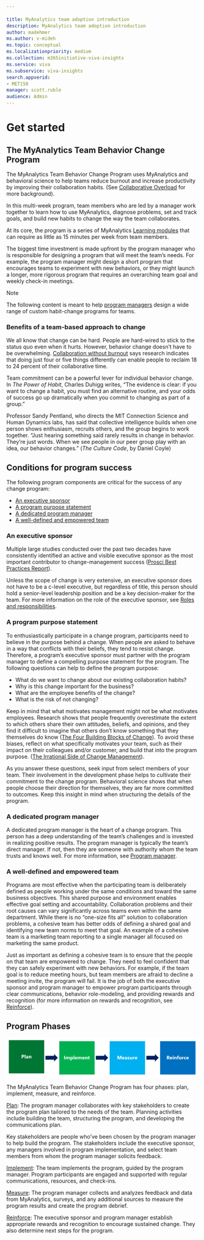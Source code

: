 ```yaml
---

title: MyAnalytics team adoption introduction
description: MyAnalytics team adoption introduction
author: madehmer
ms.author: v-mideh
ms.topic: conceptual
ms.localizationpriority: medium 
ms.collection: m365initiative-viva-insights 
ms.service: viva 
ms.subservice: viva-insights 
search.appverid: 
- MET150 
manager: scott.ruble
audience: Admin
---
```


# Get started

## The MyAnalytics Team Behavior Change Program

The MyAnalytics Team Behavior Change Program uses MyAnalytics and behavioral science to help teams reduce burnout and increase productivity by improving their collaboration habits. (See [Collaborative Overload](https://hbr.org/2016/01/collaborative-overload) for more background).

In this multi-week program, team members who are led by a manager work together to learn how to use MyAnalytics, diagnose problems, set and track goals, and build new habits to change the way the team collaborates.

At its core, the program is a series of MyAnalytics [Learning modules](Adopt-learning-modules.md) that can require as little as 15 minutes per week from team members. 

The biggest time investment is made upfront by the program manager who is responsible for designing a program that will meet the team’s needs. For example, the program manager might design a short program that encourages teams to experiment with new behaviors, or they might launch a longer, more rigorous program that requires an overarching team goal and weekly check-in meetings. 

> [!Note] 
> The following content is meant to help [program managers](Team-adopt-plan.md#program-manager) design a wide range of custom habit-change programs for teams. 

### Benefits of a team-based approach to change

We all know that change can be hard. People are hard-wired to stick to the status quo even when it hurts. However, behavior change doesn’t have to be overwhelming. [Collaboration without burnout](https://insights.office.com/collaboration/collaboration-without-burning-out/) says research indicates that doing just four or five things differently can enable people to reclaim 18 to 24 percent of their collaborative time.

Team commitment can be a powerful lever for individual behavior change. 
In _The Power of Habit_, Charles Duhigg writes, “The evidence is clear: if you want to change a habit, you must find an alternative routine, and your odds of success go up dramatically when you commit to changing as part of a group.”

Professor Sandy Pentland, who directs the MIT Connection Science and Human Dynamics labs, has said that collective intelligence builds when one person shows enthusiasm, recruits others, and the group begins to work together. “Just hearing something said rarely results in change in behavior. They’re just words. When we see people in our peer group play with an idea, our behavior changes.” (_The Culture Code_, by Daniel Coyle<!-- Pg __-->)

## Conditions for program success

The following program components are critical for the success of any change program:

 * [An executive sponsor](Team-adopt-intro.md#an-executive-sponsor)
 * [A program purpose statement](Team-adopt-intro.md#a-program-purpose-statement)
 * [A dedicated program manager](Team-adopt-intro.md#a-dedicated-program-manager)
 * [A well-defined and empowered team](Team-adopt-intro.md#a-well-defined-and-empowered-team)

### An executive sponsor

Multiple large studies conducted over the past two decades have consistently identified an active and visible executive sponsor as the most important contributor to change-management success ([Prosci Best Practices Report](https://www.prosci.com/bookstore/best-practices-in-change-management-2016-edition.html)). 

Unless the scope of change is very extensive, an executive sponsor does not have to be a c-level executive, but regardless of title, this person should hold a senior-level leadership position and be a key decision-maker for the team. For more information on the role of the executive sponsor, see [Roles and responsibilities](Team-adopt-plan.md#roles-and-responsibilities).

### A program purpose statement

To enthusiastically participate in a change program, participants need to believe in the purpose behind a change. When people are asked to behave in a way that conflicts with their beliefs, they tend to resist change. Therefore, a program’s executive sponsor must partner with the program manager to define a compelling purpose statement for the program. The following questions can help to define the program purpose:

 * What do we want to change about our existing collaboration habits?
 * Why is this change important for the business?
 * What are the employee benefits of the change?
 * What is the risk of not changing?

Keep in mind that what motivates management might not be what motivates employees. Research shows that people frequently overestimate the extent to which others share their own attitudes, beliefs, and opinions, and they find it difficult to imagine that others don’t know something that they themselves do know ([The Four Building Blocks of Change](https://www.mckinsey.com/business-functions/organization/our-insights/the-four-building-blocks--of-change)). To avoid these biases, reflect on what specifically motivates your team, such as their impact on their colleagues and/or customer, and build that into the program purpose. ([The Irrational Side of Change Management](https://www.mckinsey.com/business-functions/organization/our-insights/the-irrational-side-of-change-management)).

As you answer these questions, seek input from select members of your team. Their involvement in the development phase helps to cultivate their commitment to the change program. Behavioral science shows that when people choose their direction for themselves, they are far more committed to outcomes. Keep this insight in mind when structuring the details of the program.

### A dedicated program manager

A dedicated program manager is the heart of a change program. This person has a deep understanding of the team’s challenges and is invested in realizing positive results. The program manager is typically the team’s direct manager. If not, then they are someone with authority whom the team trusts and knows well. For more information, see [Program manager](Team-adopt-plan.md#program-manager).

### A well-defined and empowered team

Programs are most effective when the participating team is deliberately defined as people working under the same conditions and toward the same business objectives. This shared purpose and environment enables effective goal setting and accountability. Collaboration problems and their root causes can vary significantly across teams even within the same department. While there is no “one-size fits all” solution to collaboration problems, a cohesive team has better odds of defining a shared goal and identifying new team norms to meet that goal. An example of a cohesive team is a marketing team reporting to a single manager all focused on marketing the same product.

Just as important as defining a cohesive team is to ensure that the people on that team are empowered to change. They need to feel confident that they can safely experiment with new behaviors. For example, if the team goal is to reduce meeting hours, but team members are afraid to decline a meeting invite, the program will fail. It is the job of both the executive sponsor and program manager to empower program participants through clear communications, behavior role-modeling, and providing rewards and recognition (for more information on rewards and recognition, see [Reinforce](Team-adopt-reinforce.md)).

## Program Phases

<img src="../../../Images/MyA/use/Adopt-teams-1.png" alt="The four program phases">
 
The MyAnalytics Team Behavior Change Program has four phases: plan, implement, measure, and reinforce.

[Plan](Team-adopt-plan.md): The program manager collaborates with key stakeholders to create the program plan tailored to the needs of the team. Planning activities include building the team, structuring the program, and developing the communications plan.

Key stakeholders are people who’ve been chosen by the program manager to help build the program. The stakeholders include the executive sponsor, any managers involved in program implementation, and select team members from whom the program manager solicits feedback. 

[Implement](Team-adopt-implement.md): The team implements the program, guided by the program manager. Program participants are engaged and supported with regular communications, resources, and check-ins.

[Measure](Team-adopt-measure.md): The program manager collects and analyzes feedback and data from MyAnalytics, surveys, and any additional sources to measure the program results and create the program debrief.

[Reinforce](Team-adopt-reinforce.md): The executive sponsor and program manager establish appropriate rewards and recognition to encourage sustained change. They also determine next steps for the program.
